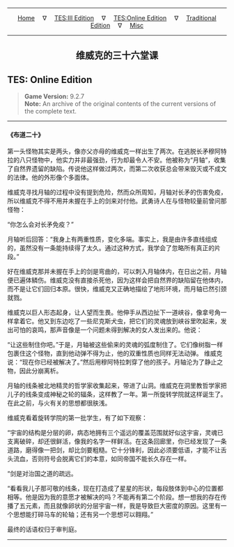 
---

<!-- Jekyll Page Links -->

<center>
<a href="../../../../index.html">Home</a>
&emsp;&nabla;&emsp;
<a href="../../../index-tes3.html">TES:III Edition</a>
&emsp;&nabla;&emsp;
<a href="../../../index-teso.html">TES:Online Edition</a>
&emsp;&nabla;&emsp;
<a href="../../../index-traditional.html">Traditional Edition</a>
&emsp;&nabla;&emsp;
<a href="../../../index-misc.html">Misc</a>
</center>

<!-- Markdown Body Below: -->

---

<center>
<h2><span style="font-family:SimSun">维威克的三十六堂课</span></h2>
</center>

## TES: Online Edition

> __Game Version:__ 9.2.7\
> __Note:__ An archive of the original contents of the current versions of the complete text.

---

#### 《布道二十》

第一头怪物其实是两头，像亦父亦母的维威克一样出生了两次。在逃脱长矛穆阿特拉的八只怪物中，他实力并非最强劲，行为却最令人不安。他被称为“月轴”，收集了自然界遗留的缺陷。传说他这样做过两次，而第二次收获总会带来毁灭或不成文的法律。他的外形像个多面体。

维威克寻找月轴的过程中没有提到危险，然而众所周知，月轴对长矛的伤害免疫，所以维威克不得不用并未握在手上的剑来对付他。武勇诗人在与怪物较量前曾问那怪物：

“你怎么会对长矛免疫？”

月轴听后回答：“我身上有两重性质，变化多端。事实上，我是由许多直线组成的，虽然没有一条能持续得了太久。通过这种方式，我学会了忽略所有真正的片段。”

好在维威克那并未握在手上的剑是弯曲的，可以刺入月轴体内，在日出之前，月轴便已遍体鳞伤。维威克没有直接杀死他，因为这样会把自然界的缺陷留在他体内，而不是让它们回归本原。很快，维威克又正确地描绘了地形环境，而月轴已然引颈就戮。

维威克以巨人形态起身，让人望而生畏。他伸手从西边扯下一道峡谷，像拿号角一样拿着它。他又到东边吃了一些尼克斯犬虫，把它们的灵魂放到峡谷里吹起来，发出可怕的哀鸣，那声音像是一个问题未得到解决的女人发出来的。他说：

“让这些制住你吧。”于是，月轴被这些偷来的灵魂的弧度制住了。它们像树脂一样包裹住这个怪物，直到他动弹不得为止，他的双重性质也同样无法动弹。
维威克说：“现在你已经被解决了。”然后用穆阿特拉刺穿了他的孩子。月轴沦为了静止之物，因此分崩离析。

月轴的线条被北地精灵的哲学家收集起来，带进了山洞。维威克在洞里教哲学家把儿子的线条变成神秘之轮的辐条，这样教了一年。第一所旋转学院就这样诞生了。在此之前，与火有关的思想都很肤浅。

维威克看着旋转学院的第一批学生，有了如下观察：

“宇宙的结构是分层的卵，病态地拥有三个遥远的覆盖范围就好似这宇宙，灵魂已支离破碎，却还很鲜活，像我的名字一样鲜活。在这条回廊里，你已经发现了一条道路，磨得像一把剑，却比剑要粗糙。它十分锋利，因此必须要低语，才能不让舌头流血，否则符号会脱离它们的本意，如同帝国不能长久存在一样。

“剑是对治国之道的疏远。

“看看我儿子那可敬的线条，现在打造成了星星的形状，每段肢体到中心的位置都相等。他是因为我的意愿才被解决的吗？不能再有第二个阶段。想一想我的存在传播了五元素，而且就像卵状的分层宇宙一样，我是导致巨大密度的原因。这里有一个思想能打碎马车的轮轴；还有另一个思想可以翱翔。”

最终的话语权归于审判庭。

---
